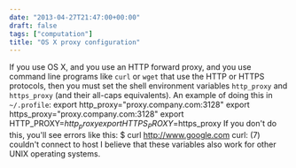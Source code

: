 ```yaml
---
date: "2013-04-27T21:47:00+00:00"
draft: false
tags: ["computation"]
title: "OS X proxy configuration"
---
```

If you use OS X, and you use an HTTP forward proxy, and you use command line programs like `curl` or `wget` that use the HTTP or HTTPS protocols, then you must set the shell environment variables `http_proxy` and `https_proxy` (and their all-caps equivalents). An example of doing this in `~/.profile`: export http_proxy="proxy.company.com:3128" export https_proxy="proxy.company.com:3128" export HTTP_PROXY=$http_proxy export HTTPS_PROXY=$https_proxy If you don't do this, you'll see errors like this: $ curl http://www.google.com curl: (7) couldn't connect to host I believe that these variables also work for other UNIX operating systems.
